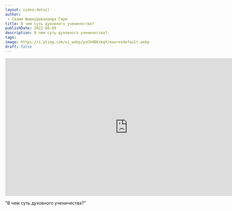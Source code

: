 ```yaml
---
layout: video-detail
author:
 - Свами Вишнудевананда Гири
title: В чем суть духовного ученичества?
publishDate: 2022-08-09
description: В чем суть духовного ученичества?. 
tags: 
image: https://i.ytimg.com/vi_webp/yaCH4BKvkqY/maxresdefault.webp
draft: false
---
```


<iframe width="790" height="444" src="https://www.youtube.com/embed/yaCH4BKvkqY" frameborder="0" allowfullscreen=""></iframe> 

  "В чем суть духовного ученичества?"

  

 